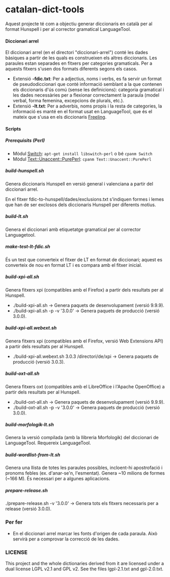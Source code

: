 # catalan-dict-tools

Aquest projecte té com a objectiu generar diccionaris en català per al format Hunspell i per al corrector gramatical LanguageTool. 

#### Diccionari arrel

El diccionari arrel (en el directori "diccionari-arrel") conté les dades bàsiques a partir de les quals es construeixen els altres diccionaris. Les paraules estan separades en fitxers per categories gramaticals. Per a aquests fitxers s'usen dos formats diferents segons els casos. 

* Extensió **-fdic.txt**: Per a adjectius, noms i verbs, es fa servir un format de pseudodiccionari que conté informació semblant a la que contenen els diccionaris d'ús comú (sense les definicions): categoria gramatical i les dades necessàries per a flexionar correctament la paraula (model verbal, forma femenina, excepcions de plurals, etc.).
* Extensió **-lt.txt**: Per a adverbis, noms propis i la resta de categories, la informació es manté en el format usat en LanguageTool, que és el mateix que s'usa en els diccionaris [Freeling](http://nlp.lsi.upc.edu/freeling/index.php/node/9). 

#### Scripts
##### Prerequisits (Perl)
* Mòdul [Switch](https://metacpan.org/pod/Switch): `apt-get install libswitch-perl` o bé `cpanm Switch`
* Mòdul [Text::Unaccent::PurePerl](https://metacpan.org/pod/Text::Unaccent::PurePerl): `cpanm Text::Unaccent::PurePerl`

##### build-hunspell.sh

Genera diccionaris Hunspell en versió general i valenciana a partir del diccionari arrel. 

En el fitxer fdic-to-hunspell/dades/exclusions.txt s'indiquen formes i lemes que han de ser exclosos dels diccionaris Hunspell per diferents motius. 

##### build-lt.sh

Genera el diccionari amb etiquetatge gramatical per al corrector Languagetool. 

##### make-test-lt-fdic.sh

És un test que converteix el fitxer de LT en format de diccionari; aquest es converteix de nou en format LT i es compara amb el fitxer inicial. 

##### build-xpi-all.sh
Genera fitxers xpi (compatibles amb el Firefox) a partir dels resultats per al Hunspell.
* ./build-xpi-all.sh -> Genera paquets de desenvolupament (versió 9.9.9).
* ./build-xpi-all.sh -p -v '3.0.0' -> Genera paquets de producció (versió 3.0.0).

##### build-xpi-all.webext.sh
Genera fitxers xpi (compatibles amb el Firefox, versió Web Extensions API) a partir dels resultats per al Hunspell.
* ./build-xpi-all.webext.sh 3.0.3 /directori/de/xpi -> Genera paquets de producció (versió 3.0.3).

##### build-oxt-all.sh
Genera fitxers oxt (compatibles amb el LibreOffice i l'Apache OpenOffice) a partir dels resultats per al Hunspell.
* ./build-oxt-all.sh -> Genera paquets de desenvolupament (versió 9.9.9).
* ./build-oxt-all.sh -p -v '3.0.0' -> Genera paquets de producció (versió 3.0.0).

##### build-morfologik-lt.sh
Genera la versió compilada (amb la llibreria Morfologik) del diccionari de LanguageTool. Requereix LanguageTool. 

##### build-wordlist-from-lt.sh
Genera una llista de totes les paraules possibles, incloent-hi apostrofació i pronoms febles (ex. d'anar-se'n, l'esmentat). Genera ~10 milions de formes (~166 M). És necessari per a algunes aplicacions.

##### prepare-release.sh
./prepare-release.sh -v '3.0.0' -> Genera tots els fitxers necessaris per a release (versió 3.0.0).

### Per fer
* En el diccionari arrel marcar les fonts d'origen de cada paraula. Això servirà per a comprovar la correcció de les dades.

### LICENSE

This project and the whole dictionaries derived from it are licensed under a
dual license LGPL v2.1 and GPL v2. See the files lgpl-2.1.txt and gpl-2.0.txt.



